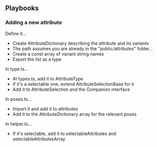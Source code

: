 ## Playbooks

### Adding a new attribute

Define it...

- Create AttributeDictionary describing the attribute and its variants
- The path assumes you are already in the "public/attributes" folder...
- Create a const array of variant string names
- Export the list as a type

In type.ts...

- At types.ts, add it to AttributeType
- If it's a selectable one, extend AttributeSelectionBase for it
- Add it to AttributeSelection and the Companion interface

In poses.ts...

- Import it and add it to attributes
- Add it to the AttributeDictionary array for the relevant poses

In helper.ts...

- If it's selectable, add it to selectableAttributes and selectableAttributesArray
